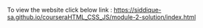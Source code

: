 
To view the website click below link :
https://siddique-sa.github.io/courseraHTML_CSS_JS/module-2-solution/index.html
